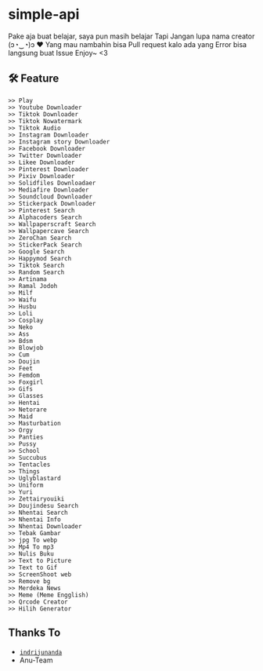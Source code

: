 # simple-api

Pake aja buat belajar, saya pun masih belajar
Tapi Jangan lupa nama creator (ɔ◔‿◔)ɔ ♥
Yang mau nambahin bisa Pull request kalo ada yang Error bisa langsung buat Issue
Enjoy~ <3

## 🛠️ Feature
```
>> Play
>> Youtube Downloader
>> Tiktok Downloader
>> Tiktok Nowatermark
>> Tiktok Audio
>> Instagram Downloader
>> Instagram story Downloader
>> Facebook Downloader
>> Twitter Downloader
>> Likee Downloader
>> Pinterest Downloader
>> Pixiv Downloader
>> Solidfiles Downloadaer
>> Mediafire Downloader
>> Soundcloud Downloader
>> Stickerpack Downloader
>> Pinterest Search
>> Alphacoders Search
>> Wallpaperscraft Search
>> Wallpapercave Search
>> ZeroChan Search
>> StickerPack Search
>> Google Search
>> Happymod Search
>> Tiktok Search
>> Random Search
>> Artinama
>> Ramal Jodoh
>> Milf
>> Waifu
>> Husbu
>> Loli
>> Cosplay
>> Neko
>> Ass
>> Bdsm
>> Blowjob
>> Cum
>> Doujin
>> Feet
>> Femdom
>> Foxgirl
>> Gifs
>> Glasses
>> Hentai
>> Netorare
>> Maid
>> Masturbation
>> Orgy
>> Panties
>> Pussy
>> School
>> Succubus
>> Tentacles
>> Things
>> Uglyblastard
>> Uniform
>> Yuri
>> Zettairyouiki
>> Doujindesu Search
>> Nhentai Search
>> Nhentai Info
>> Nhentai Downloader
>> Tebak Gambar
>> jpg To webp
>> Mp4 To mp3
>> Nulis Buku
>> Text to Picture
>> Text to Gif
>> ScreenShoot web
>> Remove bg
>> Merdeka News
>> Meme (Meme Engglish)
>> Qrcode Creator
>> Hilih Generator
```

## Thanks To
* [`indrijunanda`](https://github.com/indrijunanda/RuangAdmin)
* Anu-Team
